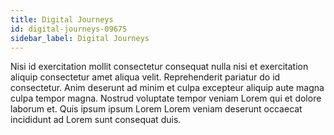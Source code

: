 ```yaml
---
title: Digital Journeys
id: digital-journeys-09675
sidebar_label: Digital Journeys
---
```


Nisi id exercitation mollit consectetur consequat nulla nisi et exercitation aliquip consectetur amet aliqua velit. Reprehenderit pariatur do id consectetur. Anim deserunt ad minim et culpa excepteur aliquip aute magna culpa tempor magna. Nostrud voluptate tempor veniam Lorem qui et dolore laborum et. Quis ipsum ipsum Lorem Lorem veniam deserunt occaecat incididunt ad Lorem sunt consequat duis.

